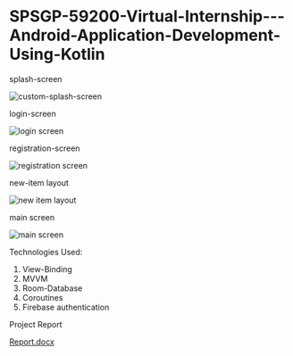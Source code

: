 # SPSGP-59200-Virtual-Internship---Android-Application-Development-Using-Kotlin

splash-screen



![custom-splash-screen](https://user-images.githubusercontent.com/60892009/190709299-d71d1a92-682f-4c4c-8a5a-a9241cff3c9d.gif)





login-screen



![login screen](https://user-images.githubusercontent.com/60892009/190709883-60a883a7-a2a1-4214-963d-42c59f18a459.jpeg)




registration-screen



![registration screen](https://user-images.githubusercontent.com/60892009/190709906-60dd3cae-6334-470b-8dbd-5cd1911811f6.jpeg)






new-item layout





![new item layout](https://user-images.githubusercontent.com/60892009/190709921-0910b9f2-84ca-4311-97f8-5c3aeb98ea07.jpeg)



main screen






![main screen](https://user-images.githubusercontent.com/60892009/190709924-99c71ea8-084b-4d92-b968-c28fe86d18a7.jpeg)






Technologies Used:
1) View-Binding
2) MVVM
3) Room-Database
4) Coroutines
5) Firebase authentication





Project Report





[Report.docx](https://github.com/smartinternz02/SPSGP-59200-Virtual-Internship---Android-Application-Development-Using-Kotlin/files/9591062/Report.docx)



